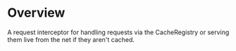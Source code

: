 # Overview

A request interceptor for handling requests via the CacheRegistry or serving
them live from the net if they aren't cached.
